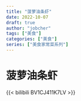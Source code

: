 ```yaml
---
title: "菠萝油条虾"
date: 2022-10-07
draft: true
author: "jobcher"
tags: ["美食"]
categories: ["美食"]
series: ["美食家常菜系列"]
---
```


# 菠萝油条虾

{{< bilibili BV1CJ411K7LV >}}
